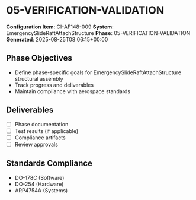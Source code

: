 # 05-VERIFICATION-VALIDATION

**Configuration Item**: CI-AF148-009
**System**: EmergencySlideRaftAttachStructure
**Phase**: 05-VERIFICATION-VALIDATION
**Generated**: 2025-08-25T08:06:15+00:00

## Phase Objectives
- Define phase-specific goals for EmergencySlideRaftAttachStructure structural assembly
- Track progress and deliverables
- Maintain compliance with aerospace standards

## Deliverables
- [ ] Phase documentation
- [ ] Test results (if applicable)
- [ ] Compliance artifacts
- [ ] Review approvals

## Standards Compliance
- DO-178C (Software)
- DO-254 (Hardware)
- ARP4754A (Systems)

